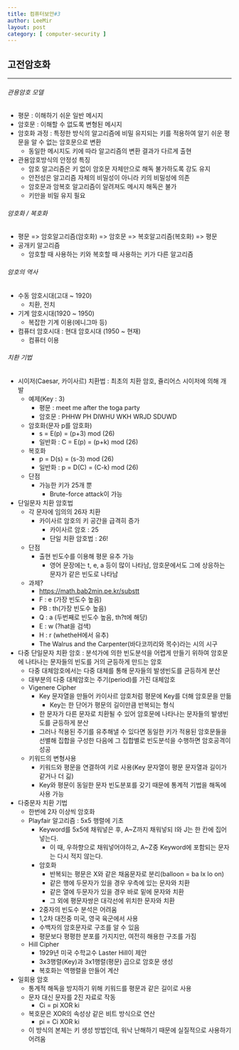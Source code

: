 ```yaml
---
title: 컴퓨터보안#3
author: LeeMir
layout: post
category: [ computer-security ]
---
```


## 고전암호화

- - -

###### 관용암호 모델

- 평문 : 이해하기 쉬운 일반 메시지
- 암호문 : 이해할 수 없도록 변형된 메시지
- 암호화 과정 : 특정한 방식의 알고리즘에 비밀 유지되는 키를 적용하여 알기 쉬운 평문을 알 수 없는 암호문으로 변환
  - 동일한 메시지도 키에 따라 알고리즘의 변환 결과가 다르게 출현
- 관용암호방식의 안정성 특징
  - 암호 알고리즘은 키 없이 암호문 자체만으로 해독 불가하도록 강도 유지
  - 안전성은 알고리즘 자체의 비밀성이 아니라 키의 비밀성에 의존
  - 암호문과 암복호 알고리즘이 알려져도 메시지 해독은 불가
  - 키만을 비밀 유지 필요



###### 암호화 / 복호화

- 평문 => 암호알고리즘(암호화) => 암호문 => 복호알고리즘(복호화) => 평문
- 공개키 알고리즘
  - 암호할 때 사용하는 키와 복호할 때 사용하는 키가 다른 알고리즘



###### 암호의 역사

- 수동 암호시대(고대 ~ 1920)
  - 치환, 전치
- 기계 암호시대(1920 ~ 1950)
  - 복잡한 기계 이용(에니그마 등)
- 컴퓨터 암호시대 : 현대 암호시대 (1950 ~ 현재)
  - 컴퓨터 이용



###### 치환 기법

- 시이저(Caesar, 카이사르) 치환법 : 최초의 치환 암호, 쥴리어스 시이저에 의해 개발
  - 예제(Key : 3)
    - 평문 : meet me after the toga party
    - 암호문 : PHHW PH DIWHU WKH WRJD SDUWD
  - 암호화(문자 p를 암호화)
    - s = E(p) = (p+3) mod (26)
    - 일반화 : C = E(p) = (p+k) mod (26)
  - 복호화
    - p = D(s) = (s-3) mod (26)
    - 일반화 : p = D(C) = (C-k) mod (26)
  - 단점
    - 가능한 키가 25개 뿐
      - Brute-force attack이 가능
- 단일문자 치환 암호법
  - 각 문자에 임의의 26자 치환
    - 카이사르 암호의 키 공간을 급격히 증가
      - 카이사르 암호 : 25
      - 단일 치환 암호법 : 26!
  - 단점
    - 출현 빈도수를 이용해 평문 유추 가능
      - 영어 문장에는 t, e, a 등이 많이 나타남, 암호문에서도 그에 상응하는 문자가 같은 빈도로 나타남
  - 과제?
    - https://math.bab2min.pe.kr/substt
    - F : e (가장 빈도수 높음)
    - PB : th(가장 빈도수 높음)
    - Q : a (두번째로 빈도수 높음, th?t에 해당)
    - E : w (?hat을 검색)
    - H : r (whetheH에서 유추)
    - The Walrus and the Carpenter(바다코끼리와 목수)라는 시의 시구
- 다중 단일문자 치환 암호 : 분석가에 의한 빈도분석을 어렵게 만들기 위하여 암호문에 나타나는 문자들의 빈도를 거의 균등하게 만드는 암호
  - 다중 대체암호에서는 다중 대체를 통해 문자들의 발생빈도를 균등하게 분산
  - 대부분의 다중 대체암호는 주기(period)를 가진 대체암호
  - Vigenere Cipher
    - Key 문자열을 만들어 카이사르 암호처럼 평문에 Key를 더해 암호문을 만듦
      - Key는 한 단어가 평문의 길이만큼 반복되는 형식
    - 한 문자가 다른 문자로 치환될 수 있어 암호문에 나타나는 문자들의 발생빈도를 균등하게 분산
    - 그러나 적용된 주기를 유추해낼 수 있다면 동일한 키가 적용된 암호문들을 선별해 집합을 구성한 다음에 그 집합별로 빈도분석을 수행하면 암호공격이 성공
  - 키워드의 변형사용
    - 키워드와 평문을 연결하여 키로 사용(Key 문자열이 평문 문자열과 길이가 같거나 더 긺)
    - Key와 평문이 동일한 문자 빈도분포를 갖기 때문에 통계적 기법을 해독에 사용 가능
- 다중문자 치환 기법
  - 한번에 2자 이상씩 암호화
  - Playfair 알고리즘 : 5x5 행렬에 기초
    - Keyword를 5x5에 채워넣은 후, A~Z까지 채워넣되 I와 J는 한 칸에 집어넣는다.
      - 이 때, 우하향으로 채워넣어야하고, A~Z중 Keyword에 포함되는 문자는 다시 적지 않는다.
    - 암호화
      - 반복되는 평문은 X와 같은 채움문자로 분리(balloon = ba lx lo on)
      - 같은 행에 두문자가 있을 경우 우측에 있는 문자와 치환
      - 같은 열에 두문자가 있을 경우 바로 밑에 문자와 치환
      - 그 외에 평문자쌍은 대각선에 위치한 문자와 치환
    - 2중자의 빈도수 분석은 어려움
    - 1,2차 대전중 미국, 영국 육군에서 사용
    - 수백자의 암호문자로 구조를 알 수 있음
    - 평문보다 평평한 분포를 가지지만, 여전히 해용한 구조를 가짐
  - Hill Cipher
    - 1929년 미국 수학교수 Laster Hill이 제안
    - 3x3행렬(Key)과 3x1행렬(평문) 곱으로 암호문 생성
    - 복호화는 역행렬을 만들어 계산
- 일회용 암호
  - 통계적 해독을 방지하기 위해 키워드를 평문과 같은 길이로 사용
  - 문자 대신 문자를 2진 자료로 작동
    - Ci = pi XOR ki
  - 복호문은 XOR의 속성상 같은 비트 방식으로 연산
    - pi = Ci XOR ki
  - 이 방식의 본체는 키 생성 방법인데, 워낙 난해하기 때문에 실질적으로 사용하기 어려움

